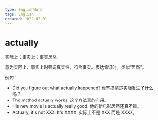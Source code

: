 ```yaml
---
type: EnglishWord
tags: English
created: 2022-02-01
---
```


# actually

实际上；事实上；事实居然。

意为实际上、事实上时强调真实性，符合事实。表达惊讶时，类似“居然”。

例句：

- Did you figure out what actually happened? 你有搞清楚实际发生了什么吗？
- The method actually works. 这个方法真的有用。
- His new movie is actually really good. 他的新电影居然还真不错。
- Actually, it's not XXX. It's XXXX. 实际上不是 XXX 而是 XXXX。
